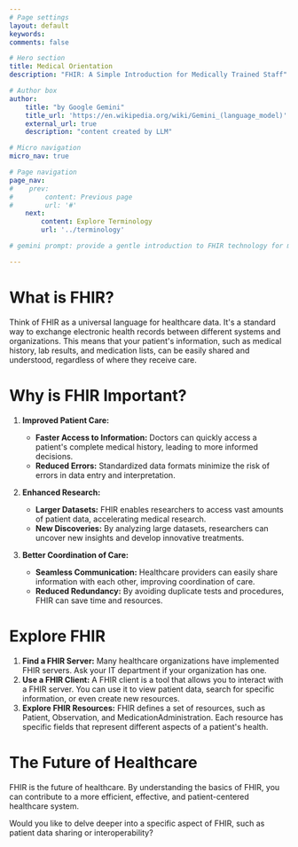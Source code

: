 ```yaml
---
# Page settings
layout: default
keywords:
comments: false

# Hero section
title: Medical Orientation
description: "FHIR: A Simple Introduction for Medically Trained Staff"

# Author box
author:
    title: "by Google Gemini"
    title_url: 'https://en.wikipedia.org/wiki/Gemini_(language_model)'
    external_url: true
    description: "content created by LLM"

# Micro navigation
micro_nav: true

# Page navigation
page_nav:
#    prev:
#        content: Previous page
#        url: '#'
    next:
        content: Explore Terminology
        url: '../terminology'

# gemini prompt: provide a gentle introduction to FHIR technology for medically trained staff. Suggest some simple experiments.

---
```


# What is FHIR?

Think of FHIR as a universal language for healthcare data. It's a standard way to exchange electronic health records between different systems and organizations. This means that your patient's information, such as medical history, lab results, and medication lists, can be easily shared and understood, regardless of where they receive care.

# Why is FHIR Important?

1. **Improved Patient Care:**
   * **Faster Access to Information:** Doctors can quickly access a patient's complete medical history, leading to more informed decisions.
   * **Reduced Errors:** Standardized data formats minimize the risk of errors in data entry and interpretation.

2. **Enhanced Research:**
   * **Larger Datasets:** FHIR enables researchers to access vast amounts of patient data, accelerating medical research.
   * **New Discoveries:** By analyzing large datasets, researchers can uncover new insights and develop innovative treatments.

3. **Better Coordination of Care:**
   * **Seamless Communication:** Healthcare providers can easily share information with each other, improving coordination of care.
   * **Reduced Redundancy:** By avoiding duplicate tests and procedures, FHIR can save time and resources.

# Explore FHIR

1. **Find a FHIR Server:** Many healthcare organizations have implemented FHIR servers. Ask your IT department if your organization has one. 
2. **Use a FHIR Client:** A FHIR client is a tool that allows you to interact with a FHIR server. You can use it to view patient data, search for specific information, or even create new resources.
3. **Explore FHIR Resources:** FHIR defines a set of resources, such as Patient, Observation, and MedicationAdministration. Each resource has specific fields that represent different aspects of a patient's health.

# The Future of Healthcare

FHIR is the future of healthcare. By understanding the basics of FHIR, you can contribute to a more efficient, effective, and patient-centered healthcare system. 
 
Would you like to delve deeper into a specific aspect of FHIR, such as patient data sharing or interoperability?
